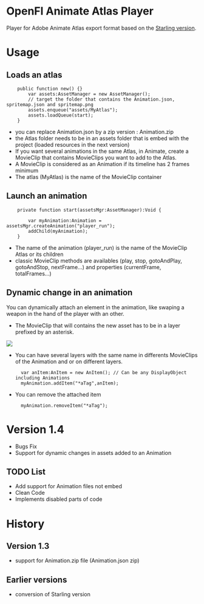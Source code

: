 OpenFl Animate Atlas Player
===========================

Player for Adobe Animate Atlas export format based on the [Starling version][1].

Usage
=====

Loads an atlas
-------------- 

		public function new() {}
			var assets:AssetManager = new AssetManager();
			// target the folder that contains the Animation.json, spritemap.json and spritemap.png
			assets.enqueue("assets/MyAtlas"); 
			assets.loadQueue(start);
		}
	
* you can replace Animation.json by a zip version : Animation.zip
* the Atlas folder needs to be in an assets folder that is embed with the project (loaded resources in the next version)
* If you want several animations in the same Atlas, in Animate, create a MovieClip that contains MovieClips you want to add to the Atlas.
* A MovieClip is considered as an Animation if its timeline has 2 frames minimum
* The atlas (MyAtlas) is the name of the MovieClip container
	
Launch an animation
-------------------
	
		private function start(assetsMgr:AssetManager):Void {
		
			var myAnimation:Animation = assetsMgr.createAnimation("player_run");
			addChild(myAnimation);
		}

* The name of the animation (player_run) is the name of the MovieClip Atlas or its children	
* classic MovieClip methods are availables (play, stop, gotoAndPlay, gotoAndStop, nextFrame...) and properties (currentFrame, totalFrames...)

Dynamic change in an animation
------------------------------
You can dynamically attach an element in the animation, like swaping a weapon in the hand of the player with an other.
* The MovieClip that will contains the new asset has to be in a layer prefixed by an asterisk.
<img src="https://github.com/mathieuanthoine/OpenFl-Animate-Atlas-Player/tree/dev/imgs/layer.png">

* You can have several layers with the same name in differents MovieClips of the Animation and or on different layers.

		var anItem:AnItem = new AnItem(); // Can be any DisplayObject including Animations
		myAnimation.addItem("*aTag",anItem);
	
* You can remove the attached item

		myAnimation.removeItem("*aTag");

Version 1.4
===========
* Bugs Fix
* Support for dynamic changes in assets added to an Animation
	
TODO List
---------
* Add support for Animation files not embed
* Clean Code
* Implements disabled parts of code

History
========

Version 1.3
-----------
* support for Animation.zip file (Animation.json zip)

Earlier versions
----------------
* conversion of Starling version




[1]: https://github.com/Gamua/Starling-Extension-Adobe-Animate]